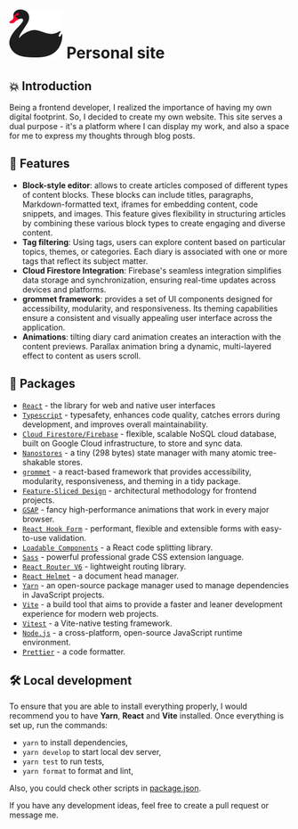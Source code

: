 # ![Logo](/public/swan-logo.svg) Personal site

## 💥 Introduction

Being a frontend developer, I realized the importance of having my own digital footprint.
So, I decided to create my own website. This site serves a dual purpose - it's a platform where
I can display my work, and also a space for me to express my thoughts through blog posts.

## 🚀 Features

- **Block-style editor**: allows to create articles composed of different types of content blocks. These blocks can
  include titles, paragraphs, Markdown-formatted text, iframes for embedding content, code snippets, and images. This
  feature gives flexibility in structuring articles by combining these various block types to create engaging and
  diverse content.
- **Tag filtering**: Using tags, users can explore content based on particular topics, themes, or categories. Each diary
  is associated with one or more tags that reflect its subject matter.
- **Cloud Firestore Integration**: Firebase's seamless integration simplifies data storage and synchronization, ensuring
  real-time updates across devices and platforms.
- **grommet framework**: provides a set of UI components designed for accessibility, modularity, and responsiveness. Its
  theming capabilities ensure a consistent and visually appealing user interface across the application.
- **Animations**: tilting diary card animation creates an interaction with the content previews. Parallax animation
  bring a dynamic, multi-layered effect to content as users scroll.

## 📜 Packages

- [`React`](https://react.dev/) - the library for web and native user interfaces
- [`Typescript`](https://www.typescriptlang.org/) - typesafety, enhances code quality, catches errors during
  development, and improves overall maintainability.
- [`Cloud Firestore/Firebase`](https://firebase.google.com/docs/firestore) - flexible, scalable NoSQL cloud database,
  built on Google Cloud infrastructure, to store and sync data.
- [`Nanostores`](https://github.com/nanostores/nanostores/) - a tiny (298 bytes) state manager with many atomic
  tree-shakable stores.
- [`grommet`](https://v2.grommet.io/) - a react-based framework that provides accessibility, modularity, responsiveness,
  and theming in a tidy package.
- [`Feature-Sliced Design`](https://feature-sliced.design/) - architectural methodology for frontend projects.
- [`GSAP`](https://gsap.com/) - fancy high-performance animations that work in every major browser.
- [`React Hook Form`](https://react-hook-form.com/) - performant, flexible and extensible forms with easy-to-use
  validation.
- [`Loadable Components`](https://loadable-components.com/) - a React code splitting library.
- [`Sass`](https://sass-lang.com/) - powerful professional grade CSS extension language.
- [`React Router V6`](https://reactrouter.com/) - lightweight routing library.
- [`React Helmet`](https://www.npmjs.com/package/react-helmet) - a document head manager.
- [`Yarn`](https://yarnpkg.com/) - an open-source package manager used to manage dependencies in JavaScript projects.
- [`Vite`](https://vitejs.dev/) - a build tool that aims to provide a faster and leaner development experience for
  modern web projects.
- [`Vitest`](https://vitest.dev/) - a Vite-native testing framework.
- [`Node.js`](https://nodejs.org/en) - a cross-platform, open-source JavaScript runtime environment.
- [`Prettier`](https://prettier.io/) - a code formatter.

## 🛠️ Local development

To ensure that you are able to install everything properly, I would recommend you to have <b>Yarn</b>, <b>React</b>
and <b>Vite</b> installed.
Once everything is set up, run the commands:

- `yarn` to install dependencies,
- `yarn develop` to start local dev server,
- `yarn test` to run tests,
- `yarn format` to format and lint,

Also, you could check other scripts in [package.json](./package.json).

If you have any development ideas, feel free to create a pull request or message me.
